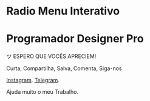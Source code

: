 # Radio Menu Interativo 

<h1>Programador Designer Pro</h1>
ツ ESPERO QUE VOCÊS APRECIEM!

Curta, Compartilha, Salva, Comenta, Siga-nos

<a href="https://www.instagram.com/programadordesignerpro/">Instagram</a>.
<a href="https://t.me/programadordesignerpro">Telegram</a>.

Ajuda muito o meu Trabalho.